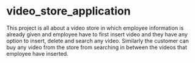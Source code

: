 # video_store_application
This project is all about a video store in which employee information is already given and employee have to first insert video and they have any option to insert, delete and search any video. Similarly the customer can buy any video from the store from searching in between the videos that employee have inserted.

